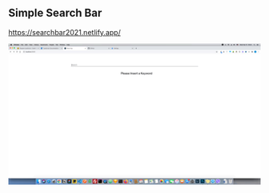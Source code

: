 ## Simple Search Bar 

https://searchbar2021.netlify.app/

![](https://github.com/VaseaLuca/search/blob/master/src/assets/SearchBar.gif)